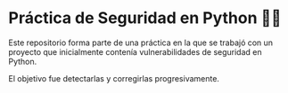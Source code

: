 # Práctica de Seguridad en Python 🔐🐍

Este repositorio forma parte de una práctica en la que se trabajó con un proyecto que inicialmente contenía vulnerabilidades de seguridad en Python.

El objetivo fue detectarlas y corregirlas progresivamente.
